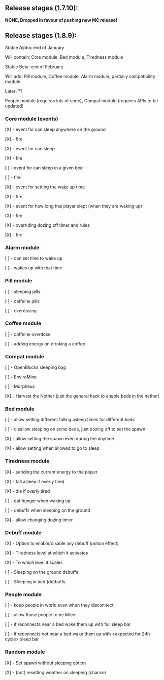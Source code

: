 ## Release stages (1.7.10):
**NONE, Dropped in favour of pushing new MC release!**

## Release stages (1.8.9):
Stable Alpha: end of January

Will contain: Core module, Bed module, Tiredness module

Stable Beta: end of February

Will add: Pill module, Coffee module, Alarm module, partially compatibility module

Later: ??

People module (requires lots of code), Compat module (requires APIs to be updated)

### Core module (events)
 \[X\] - event for can sleep anywhere on the ground
 
 \[X\] - fire
 
 \[X\] - event for can sleep
 
 \[X\] - fire
 
 \[ \] - event for can sleep in a given bed
 
 \[ \] - fire
 
 \[X\] - event for setting the wake up time
 
 \[X\] - fire
 
 \[X\] - event for how long has player slept (when they are waking up)
 
 \[X\] - fire
 
 \[X\] - overriding dozing off timer and rules
 
 \[X\] - fire
 
 
 
### Alarm module
 \[ \] - can set time to wake up
 
 \[ \] - wakes up with that time
 
 
 
### Pill module
 \[ \] - sleeping pills
 
 \[ \] - caffeine pills
 
 \[ \] - overdosing
 
 
 
### Coffee module
 \[ \] - caffeine overdose
 
 \[ \] - adding energy on drinking a coffee
 
 

### Compat module
 \[ \] - OpenBlocks sleeping bag
 
 \[ \] - EnviroMine
 
 \[ \] - Morpheus
 
 \[X\] - Harvest the Nether (just the general hack to enable beds in the nether)
 
 
 
### Bed module
 \[ \] - allow setting different falling asleep times for different beds
 
 \[ \] - disallow sleeping on some beds, just dozing off to set the spawn
 
 \[X\] - allow setting the spawn even during the daytime
 
 \[X\] - allow setting when allowed to go to sleep
 

### Tiredness module
 \[X\] - sending the current energy to the player
  
 \[X\] - fall asleep if overly tired
 
 \[X\] - die if overly tired
 
 \[ \] - eat hunger when waking up
 
 \[ \] - debuffs when sleeping on the ground
 
 \[X\] - allow changing dozing timer
 
### Debuff module
 \[X\] - Option to enable/disable any debuff (potion effect)
 
 \[X\] - Tiredness level at which it activates
 
 \[X\] - To which level it scales
 
 \[ \] - Sleeping on the ground debuffs
 
 \[ \] - Sleeping in bed (de)buffs
 
### People module

 \[ \] - keep people in world even when they disconnect
 
 \[ \] - allow those people to be killed
 
 \[ \] - if reconnects near a bed wake them up with full sleep bar
  
 \[ \] - if reconnects not near a bed wake them up with \<expected for 24h cycle\> sleep bar 
 
### Random module

 \[X\] - Set spawn without sleeping option
 
 \[X\] - (not) resetting weather on sleeping (chance)
 